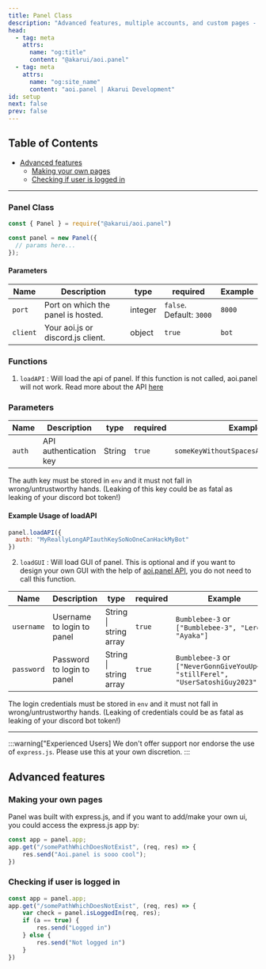 ```yaml
---
title: Panel Class
description: "Advanced features, multiple accounts, and custom pages - @akarui/aoi.panel: The ultimate solution for managing your Discord bots with ease."
head:
  - tag: meta
    attrs:
      name: "og:title"
      content: "@akarui/aoi.panel"
  - tag: meta
    attrs:
      name: "og:site_name"
      content: "aoi.panel | Akarui Development"
id: setup
next: false
prev: false
---
```


<!-- omit from toc -->
## Table of Contents
- [Advanced features](#advanced-features)
  - [Making your own pages](#making-your-own-pages)
  - [Checking if user is logged in](#checking-if-user-is-logged-in)

---

### Panel Class

```javascript
const { Panel } = require("@akarui/aoi.panel")

const panel = new Panel({
  // params here...
});
```

#### Parameters

| Name     | Description                        | type    | required                 | Example |
| -------- | ---------------------------------- | ------- | ------------------------ | ------- |
| `port`   | Port on which the panel is hosted. | integer | `false`. Default: `3000` | `8000`  |
| `client` | Your aoi.js or discord.js client.  | object  | `true`                   | `bot`   |

### Functions
1. `loadAPI` : Will load the api of panel. If this function is not called, aoi.panel will not work. Read more about the API [here](https://github.com/AkaruiDevelopment/aoi.panel/tree/v0.0.5/docs/api.md)

### Parameters

| Name   | Description            | type   | required | Example                               |
| ------ | ---------------------- | ------ | -------- | ------------------------------------- |
| `auth` | API authentication key | String | `true`   | `someKeyWithoutSpacesAndSpecialChars` |

The auth key must be stored in `env` and it must not fall in wrong/untrustworthy hands. (Leaking of this key could be as fatal as leaking of your discord bot token!)

<!-- omit from toc -->
#### Example Usage of loadAPI
```javascript
panel.loadAPI({
  auth: "MyReallyLongAPIauthKeySoNoOneCanHackMyBot"
})
```

2. `loadGUI` : Will load GUI of panel. This is optional and if you want to design your own GUI with the help of [aoi.panel API](https://github.com/AkaruiDevelopment/aoi.panel/tree/v0.0.5/docs/api.md), you do not need to call this function.

| Name       | Description                | type                   | required | Example                                                                         |
| ---------- | -------------------------- | ---------------------- | -------- | ------------------------------------------------------------------------------- |
| `username` | Username to login to panel | String \| string array | `true`   | `Bumblebee-3` or `["Bumblebee-3", "Leref", "Ayaka"]`                            |
| `password` | Password to login to panel | String \| string array | `true`   | `Bumblebee-3` or `["NeverGonnGiveYouUp<3", "stillFerel", "UserSatoshiGuy2023"]` |

The login credentials must be stored in `env` and it must not fall in wrong/untrustworthy hands. (Leaking of credentials could be as fatal as leaking of your discord bot token!)

---

:::warning["Experienced Users]
We don't offer support nor endorse the use of `express.js`. Please use this at your own discretion.
:::

## Advanced features
### Making your own pages

Panel was built with express.js, and if you want to add/make your own ui, you could access the express.js app by:

```javascript
const app = panel.app;
app.get("/somePathWhichDoesNotExist", (req, res) => {
	res.send("Aoi.panel is sooo cool");
})

```

### Checking if user is logged in
```javascript
const app = panel.app;
app.get("/somePathWhichDoesNotExist", (req, res) => {
	var check = panel.isLoggedIn(req, res);
	if (a == true) {
		res.send("Logged in")
	} else {
		res.send("Not logged in")
	}
})
```